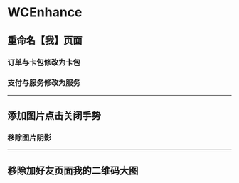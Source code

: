# WCEnhance 
## 重命名【我】页面 
### 订单与卡包修改为卡包 
### 支付与服务修改为服务 
---
## 添加图片点击关闭手势 
### 移除图片阴影 
---
## 移除加好友页面我的二维码大图 
